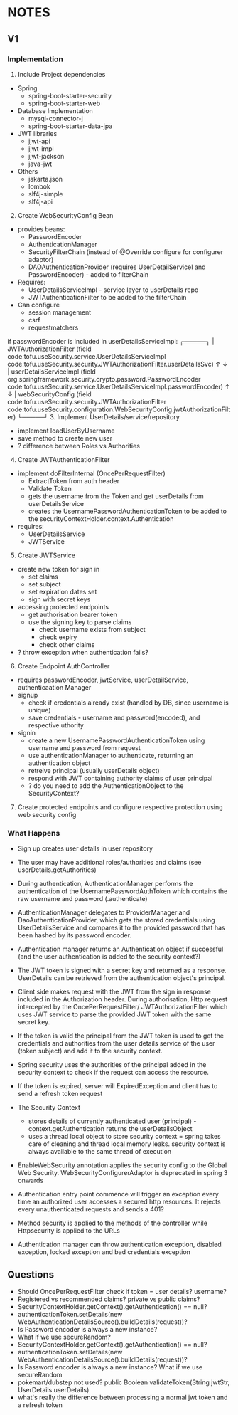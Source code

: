 # NOTES
## V1
### Implementation
1. Include Project dependencies
- Spring
  - spring-boot-starter-security
  - spring-boot-starter-web
- Database Implementation
  - mysql-connector-j
  - spring-boot-starter-data-jpa
- JWT libraries
  - jjwt-api
  - jjwt-impl
  - jjwt-jackson
  - java-jwt
- Others
  - jakarta.json
  - lombok
  - slf4j-simple
  - slf4j-api

2. Create WebSecurityConfig Bean
- provides beans:
  - PasswordEncoder
  - AuthenticationManager
  - SecurityFilterChain (instead of @Override configure for configurer adaptor)
  - DAOAuthenticationProvider (requires UserDetailServiceI and PasswordEncoder) - added to filterChain
- Requires:
  - UserDetailsServiceImpl - service layer to userDetails repo
  - JWTAuthenticationFilter to be added to the filterChain
- Can configure
  - session management
  - csrf
  - requestmatchers

if passwordEncoder is included in userDetailsServiceImpl:
┌─────┐
|  JWTAuthorizationFilter (field code.tofu.useSecurity.service.UserDetailsServiceImpl code.tofu.useSecurity.security.JWTAuthorizationFilter.userDetailsSvc)
↑     ↓
|  userDetailsServiceImpl (field org.springframework.security.crypto.password.PasswordEncoder code.tofu.useSecurity.service.UserDetailsServiceImpl.passwordEncoder)
↑     ↓
|  webSecurityConfig (field code.tofu.useSecurity.security.JWTAuthorizationFilter code.tofu.useSecurity.configuration.WebSecurityConfig.jwtAuthorizationFilter)
└─────┘
3. Implement UserDetails/service/repository
- implement loadUserByUsername
- save method to create new user
- ? difference between Roles vs Authorities

4. Create JWTAuthenticationFilter
- implement doFilterInternal (OncePerRequestFilter)
  - ExtractToken from auth header
  - Validate Token
  - gets the username from the Token and get userDetails from userDetailsService
  - creates the UsernamePasswordAuthenticationToken to be added to the securityContextHolder.context.Authentication
- requires:
  - UserDetailsService
  - JWTService

5. Create JWTService
- create new token for sign in
  - set claims
  - set subject
  - set expiration dates set
  - sign with secret keys
- accessing protected endpoints
  - get authorisation bearer token
  - use the signing key to parse claims
    - check username exists from subject
    - check expiry
    - check other claims
- ? throw exception when authentication fails?

6. Create Endpoint AuthController
- requires passwordEncoder, jwtService, userDetailService, authenticaation Manager
- signup
  - check if credentials already exist (handled by DB, since username is unique)
  - save credentials - username and password(encoded), and respective uthority
- signin
  - create a new UsernamePasswordAuthenticationToken using username and password from request
  - use authenticationManager to authenticate, returning an authentication object
  - retreive principal (usually userDetails object)
  - respond with JWT containing authority claims of user principal
  - ? do you need to add the AuthenticationObject to the SecurityContext?

7. Create protected endpoints and configure respective protection using web security config


### What Happens
- Sign up creates user details in user repository
- The user may have additional roles/authorities and claims (see userDetails.getAuthorities)

- During authentication, AuthenticationManager performs the authentication of the UsernamePasswordAuthToken which contains the raw username and password (.authenticate)

- AuthenticationManager delegates to ProviderManager and DaoAuthenticationProvider, which gets the stored credentials using UserDetailsService and compares it to the provided password that has been hashed by its password encoder.
- Authentication manager returns an Authentication object if successful (and the user authentication is added to the security context?)
- The JWT token is signed with a secret key and returned as a response. UserDetails can be retrieved from the authentication object's principal.

- Client side makes request with the JWT from the sign in response included in the Authorization header. During authorisation, Http request intercepted by the OncePerRequestFilter/ JWTAuthorizationFilter which uses JWT service to parse the provided JWT token with the same secret key.
- If the token is valid the principal from the JWT token is used to get the credentials and authorities from the user details service of the user (token subject) and add it to the security context.
- Spring security uses the authorities of the principal added in the security context to check if the request can access the resource.
- If the token is expired, server will ExpiredException and client has to send a refresh token request
- The Security Context
	- stores details of currently authenticated user (principal) - context.getAuthentication returns the userDetailsObject
	- uses a thread local object to store security context = spring takes care of cleaning and thread local memory leaks. security context is always available to the same thread of execution

- EnableWebSecurity annotation applies the security config to the Global Web Security. WebSecurityConfigurerAdaptor is deprecated in spring 3 onwards
- Authentication entry point commence will trigger an exception every time an authorized user accesses a secured http resources. It rejects every unauthenticated requests and sends a 401?
- Method security is applied to the methods of the controller while Httpsecurity is applied to the URLs
- Authentication manager can throw authentication exception, disabled exception, locked exception and bad credentials exception

## Questions
- Should OncePerRequestFilter check if token = user details? username?
- Registered vs recommended claims? private vs public claims?
- SecurityContextHolder.getContext().getAuthentication() == null?
- authenticationToken.setDetails(new WebAuthenticationDetailsSource().buildDetails(request))?
- Is Password encoder is always a new instance? 
- What if we use secureRandom?
- SecurityContextHolder.getContext().getAuthentication() == null?
- authenticationToken.setDetails(new WebAuthenticationDetailsSource().buildDetails(request))?
- Is Password encoder is always a new instance? What if we use secureRandom
- pokemart/dubstep not used? public Boolean validateToken(String jwtStr, UserDetails userDetails)
- what's really the difference between processing a normal jwt token and a refresh token

